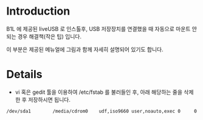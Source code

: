 # Introduction #

B1L 에 제공된 liveUSB 로 인스톨후, USB 저장장치를 연결했을 때 자동으로 마운트 안되는 경우
해결책(작은 팁) 입니다.

이 부분은 제공된 메뉴얼에 그림과 함께 자세히 설명되어 있기도 합니다.

# Details #

  * vi 혹은 gedit 툴을 이용하여 /etc/fstab 를 불러들인 후, 아래 해당하는 줄을 삭제한 후 저장하시면 됩니다.

```
/dev/sda1        /media/cdrom0    udf,iso9660 user,noauto,exec 0     0
```
